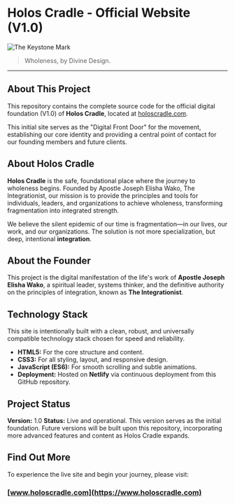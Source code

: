 # Holos Cradle - Official Website (V1.0)

![The Keystone Mark](images/holos.png)

> Wholeness, by Divine Design.

---

## About This Project

This repository contains the complete source code for the official digital foundation (V1.0) of **Holos Cradle**, located at [holoscradle.com](https://www.holoscradle.com).

This initial site serves as the "Digital Front Door" for the movement, establishing our core identity and providing a central point of contact for our founding members and future clients.

## About Holos Cradle

**Holos Cradle** is the safe, foundational place where the journey to wholeness begins. Founded by Apostle Joseph Elisha Wako, The Integrationist, our mission is to provide the principles and tools for individuals, leaders, and organizations to achieve wholeness, transforming fragmentation into integrated strength.

We believe the silent epidemic of our time is fragmentation—in our lives, our work, and our organizations. The solution is not more specialization, but deep, intentional **integration**.

## About the Founder

This project is the digital manifestation of the life's work of **Apostle Joseph Elisha Wako**, a spiritual leader, systems thinker, and the definitive authority on the principles of integration, known as **The Integrationist**.

## Technology Stack

This site is intentionally built with a clean, robust, and universally compatible technology stack chosen for speed and reliability.

* **HTML5:** For the core structure and content.
* **CSS3:** For all styling, layout, and responsive design.
* **JavaScript (ES6):** For smooth scrolling and subtle animations.
* **Deployment:** Hosted on **Netlify** via continuous deployment from this GitHub repository.

## Project Status

**Version:** 1.0
**Status:** Live and operational.
This version serves as the initial foundation. Future versions will be built upon this repository, incorporating more advanced features and content as Holos Cradle expands.

## Find Out More

To experience the live site and begin your journey, please visit:

### **[www.holoscradle.com](https://www.holoscradle.com)**

